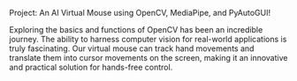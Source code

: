 Project: An AI Virtual Mouse using OpenCV, MediaPipe, and PyAutoGUI!

Exploring the basics and functions of OpenCV has been an incredible journey. The ability to harness computer vision for real-world applications is truly fascinating. Our virtual mouse can track hand movements and translate them into cursor movements on the screen, making it an innovative and practical solution for hands-free control.
